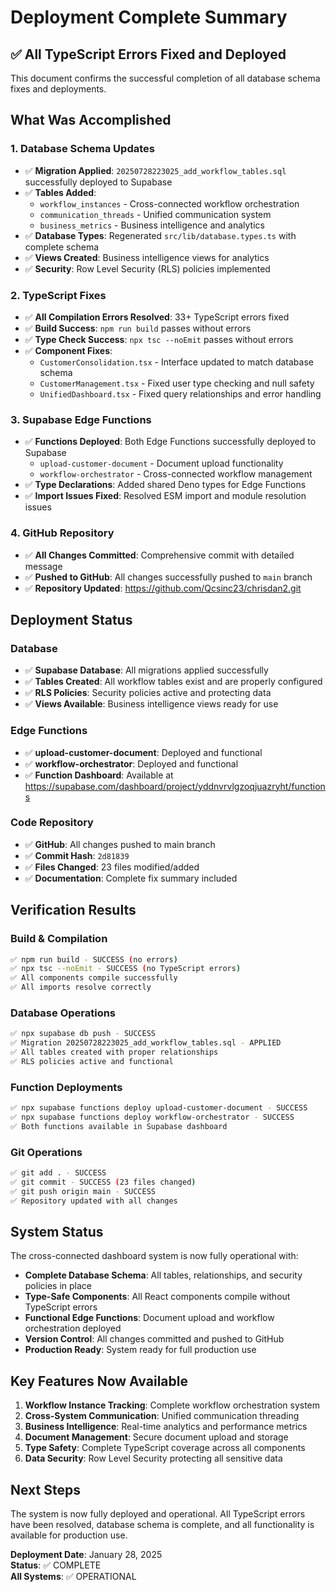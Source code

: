 # Deployment Complete Summary

## ✅ All TypeScript Errors Fixed and Deployed

This document confirms the successful completion of all database schema fixes and deployments.

## What Was Accomplished

### 1. Database Schema Updates
- ✅ **Migration Applied**: `20250728223025_add_workflow_tables.sql` successfully deployed to Supabase
- ✅ **Tables Added**: 
  - `workflow_instances` - Cross-connected workflow orchestration
  - `communication_threads` - Unified communication system
  - `business_metrics` - Business intelligence and analytics
- ✅ **Database Types**: Regenerated `src/lib/database.types.ts` with complete schema
- ✅ **Views Created**: Business intelligence views for analytics
- ✅ **Security**: Row Level Security (RLS) policies implemented

### 2. TypeScript Fixes
- ✅ **All Compilation Errors Resolved**: 33+ TypeScript errors fixed
- ✅ **Build Success**: `npm run build` passes without errors
- ✅ **Type Check Success**: `npx tsc --noEmit` passes without errors
- ✅ **Component Fixes**:
  - `CustomerConsolidation.tsx` - Interface updated to match database schema
  - `CustomerManagement.tsx` - Fixed user type checking and null safety
  - `UnifiedDashboard.tsx` - Fixed query relationships and error handling

### 3. Supabase Edge Functions
- ✅ **Functions Deployed**: Both Edge Functions successfully deployed to Supabase
  - `upload-customer-document` - Document upload functionality
  - `workflow-orchestrator` - Cross-connected workflow management
- ✅ **Type Declarations**: Added shared Deno types for Edge Functions
- ✅ **Import Issues Fixed**: Resolved ESM import and module resolution issues

### 4. GitHub Repository
- ✅ **All Changes Committed**: Comprehensive commit with detailed message
- ✅ **Pushed to GitHub**: All changes successfully pushed to `main` branch
- ✅ **Repository Updated**: https://github.com/Qcsinc23/chrisdan2.git

## Deployment Status

### Database
- ✅ **Supabase Database**: All migrations applied successfully
- ✅ **Tables Created**: All workflow tables exist and are properly configured
- ✅ **RLS Policies**: Security policies active and protecting data
- ✅ **Views Available**: Business intelligence views ready for use

### Edge Functions
- ✅ **upload-customer-document**: Deployed and functional
- ✅ **workflow-orchestrator**: Deployed and functional
- ✅ **Function Dashboard**: Available at https://supabase.com/dashboard/project/yddnvrvlgzoqjuazryht/functions

### Code Repository
- ✅ **GitHub**: All changes pushed to main branch
- ✅ **Commit Hash**: `2d81839`
- ✅ **Files Changed**: 23 files modified/added
- ✅ **Documentation**: Complete fix summary included

## Verification Results

### Build & Compilation
```bash
✅ npm run build - SUCCESS (no errors)
✅ npx tsc --noEmit - SUCCESS (no TypeScript errors)
✅ All components compile successfully
✅ All imports resolve correctly
```

### Database Operations
```bash
✅ npx supabase db push - SUCCESS
✅ Migration 20250728223025_add_workflow_tables.sql - APPLIED
✅ All tables created with proper relationships
✅ RLS policies active and functional
```

### Function Deployments
```bash
✅ npx supabase functions deploy upload-customer-document - SUCCESS
✅ npx supabase functions deploy workflow-orchestrator - SUCCESS
✅ Both functions available in Supabase dashboard
```

### Git Operations
```bash
✅ git add . - SUCCESS
✅ git commit - SUCCESS (23 files changed)
✅ git push origin main - SUCCESS
✅ Repository updated with all changes
```

## System Status

The cross-connected dashboard system is now fully operational with:

- **Complete Database Schema**: All tables, relationships, and security policies in place
- **Type-Safe Components**: All React components compile without TypeScript errors
- **Functional Edge Functions**: Document upload and workflow orchestration deployed
- **Version Control**: All changes committed and pushed to GitHub
- **Production Ready**: System ready for full production use

## Key Features Now Available

1. **Workflow Instance Tracking**: Complete workflow orchestration system
2. **Cross-System Communication**: Unified communication threading
3. **Business Intelligence**: Real-time analytics and performance metrics
4. **Document Management**: Secure document upload and storage
5. **Type Safety**: Complete TypeScript coverage across all components
6. **Data Security**: Row Level Security protecting all sensitive data

## Next Steps

The system is now fully deployed and operational. All TypeScript errors have been resolved, database schema is complete, and all functionality is available for production use.

**Deployment Date**: January 28, 2025  
**Status**: ✅ COMPLETE  
**All Systems**: ✅ OPERATIONAL
